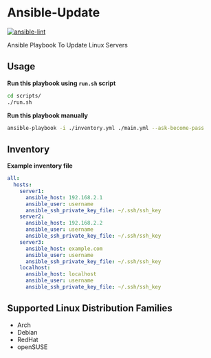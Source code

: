 # Ansible-Update

[![ansible-lint](https://github.com/ConnerWill/Ansible-Update/actions/workflows/ansible-lint.yml/badge.svg?event=push)](https://github.com/ConnerWill/Ansible-Update/actions/workflows/ansible-lint.yml)

Ansible Playbook To Update Linux Servers

## Usage

**Run this playbook using `run.sh` script**

```bash
cd scripts/
./run.sh
```

**Run this playbook manually**

```bash
ansible-playbook -i ./inventory.yml ./main.yml --ask-become-pass
```

## Inventory

**Example inventory file**

```yml
all:
  hosts:
    server1:
      ansible_host: 192.168.2.1
      ansible_user: username
      ansible_ssh_private_key_file: ~/.ssh/ssh_key
    server2:
      ansible_host: 192.168.2.2
      ansible_user: username
      ansible_ssh_private_key_file: ~/.ssh/ssh_key
    server3:
      ansible_host: example.com
      ansible_user: username
      ansible_ssh_private_key_file: ~/.ssh/ssh_key
    localhost:
      ansible_host: localhost
      ansible_user: username
      ansible_ssh_private_key_file: ~/.ssh/ssh_key
```

## Supported Linux Distribution Families

* Arch
* Debian
* RedHat
* openSUSE
